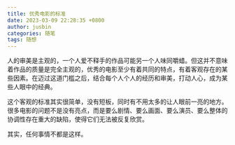 ```yaml
---
title: 优秀电影的标准
date: 2023-03-09 22:28:35 +0800
author: jusbin
categories: 随笔
tags: 随想
---
```

人的审美是主观的，一个人爱不释手的作品可能另一个人味同嚼蜡。但这并不意味着作品的质量是完全主观的，优秀的电影至少有着共同的特点，有着客观存在的某些因素。在迈过这道门槛之后，结合每个人个人的经历和审美，打动人心，成为某些人眼中的经典。

这个客观的标准其实很简单，没有短板，同时有不用太多的让人眼前一亮的地方。很多电影的问题不是没有亮点，而是要么剧情、要么画面、要么演员、要么整体的协调性存在重大的缺陷，使得它们无法被反复欣赏。

其实，任何事情不都是这样。
